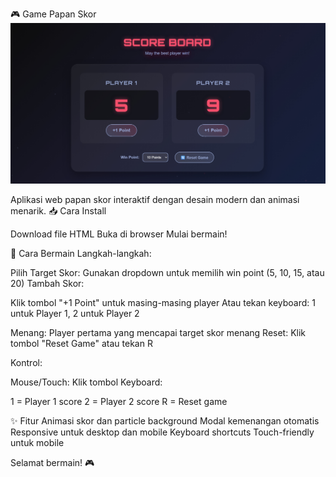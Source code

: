 🎮 Game Papan Skor
![game_image](https://github.com/vinntodev/game_papan_skor/blob/723e85fc8f41ce71f46c1a40a284fb8b63e122fb/assets/img/game_papa_skor.jpeg)


Aplikasi web papan skor interaktif dengan desain modern dan animasi menarik.
📥 Cara Install

Download file HTML
Buka di browser
Mulai bermain!

🎯 Cara Bermain
Langkah-langkah:

Pilih Target Skor: Gunakan dropdown untuk memilih win point (5, 10, 15, atau 20)
Tambah Skor:

Klik tombol "+1 Point" untuk masing-masing player
Atau tekan keyboard: 1 untuk Player 1, 2 untuk Player 2


Menang: Player pertama yang mencapai target skor menang
Reset: Klik tombol "Reset Game" atau tekan R

Kontrol:

Mouse/Touch: Klik tombol
Keyboard:

1 = Player 1 score
2 = Player 2 score
R = Reset game



✨ Fitur
Animasi skor dan particle background
Modal kemenangan otomatis
Responsive untuk desktop dan mobile
Keyboard shortcuts
Touch-friendly untuk mobile

Selamat bermain! 🎮

